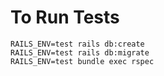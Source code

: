 # To Run Tests

```
RAILS_ENV=test rails db:create
RAILS_ENV=test rails db:migrate
RAILS_ENV=test bundle exec rspec
```
